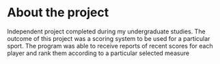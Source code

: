 # About the project
Independent project completed during my undergraduate studies. The outcome of this project was a scoring system to be used for a particular sport. The program was able to receive reports of recent scores for each player and rank them according to a particular selected measure
